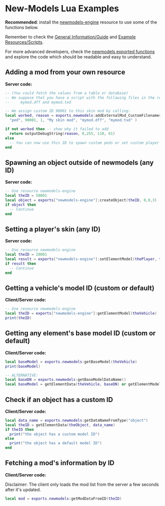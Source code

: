 
# New-Models Lua Examples

**Recommended**: install the [newmodels-engine](/[examples]/newmodels-engine) resource to use some of the functions below.

Remember to check the [General Information/Guide](/docs/MAIN.md) and [Example Resources/Scripts](/[examples]).

For more advanced developers, check the [newmodels exported functions](/newmodels/meta.xml) and explore the code which should be readable and easy to understand.

## Adding a mod from your own resource

**Server code:**

```lua
-- (You could fetch the values from a table or database)
-- We suppose that you have a script with the following files in the root of your resource:
--     mymod.dff and mymod.txd

-- We assign custom ID 90001 to this skin mod by calling:
local worked, reason = exports.newmodels:addExternalMod_CustomFilenames(
  "ped", 90001, 1, "My skin mod", "mymod.dff", "mymod.txd" )

if not worked then -- show why it failed to add
  return outputDebugString(reason, 0,255, 110, 61)
else
  -- You can now use this ID to spawn custom peds or set custom player skins
end
```

## Spawning an object outside of newmodels (any ID)

**Server code:**

```lua
-- Use resource newmodels-engine
local theID = 50001
local object = exports["newmodels-engine"]:createObject(theID, 0,0,3)
if object then
  -- Continue
end
```

## Setting a player's skin (any ID)

**Server code:**

```lua
-- Use resource newmodels-engine
local theID = 20001
local result = exports["newmodels-engine"]:setElementModel(thePlayer, theID)
if result then
  -- Continue
end
```

## Getting a vehicle's model ID (custom or default)

**Client/Server code:**

```lua
-- Use resource newmodels-engine
local theID = exports["newmodels-engine"]:getElementModel(theVehicle)
print(theID)
```

## Getting any element's base model ID (custom or default)

**Client/Server code:**

```lua
local baseModel = exports.newmodels:getBaseModel(theVehicle)
print(baseModel)

-- ALTERNATIVE:
local baseDN = exports.newmodels:getBaseModelDataName()
local baseModel = getElementData(theVehicle, baseDN) or getElementModel(theVehicle)
```

## Check if an object has a custom ID

**Client/Server code:**

```lua
local data_name = exports.newmodels:getDataNameFromType("object")
local theID = getElementData(theObject, data_name)
if theID then
  print("the object has a custom model ID")
else
  print("the object has a default model ID")
end
```

## Fetching a mod's information by ID

**Client/Server code:**

Disclaimer: The client only loads the mod list from the server a few seconds after it's updated.

```lua
local mod = exports.newmodels:getModDataFromID(theID)
```
